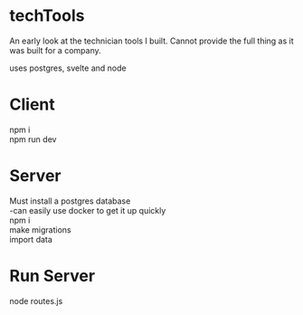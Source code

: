 # techTools

An early look at the technician tools I built. Cannot provide the full thing as it was built for a company. 

uses postgres, svelte and node

# Client
npm i
<br />
npm run dev

# Server
Must install a postgres database
<br />
 -can easily use docker to get it up quickly
 <br/>
npm i
<br />
make migrations
<br />
import data
# Run Server
node routes.js
